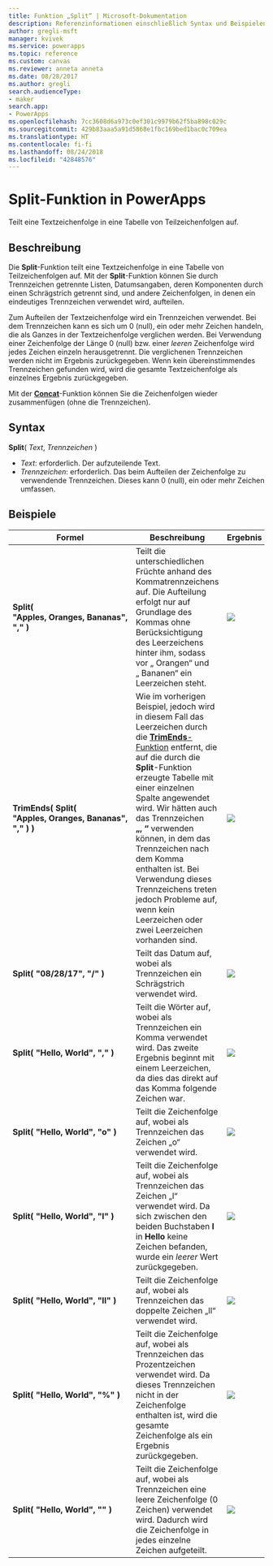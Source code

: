 ```yaml
---
title: Funktion „Split“ | Microsoft-Dokumentation
description: Referenzinformationen einschließlich Syntax und Beispielen für die Split-Funktion in PowerApps
author: gregli-msft
manager: kvivek
ms.service: powerapps
ms.topic: reference
ms.custom: canvas
ms.reviewer: anneta anneta
ms.date: 08/28/2017
ms.author: gregli
search.audienceType:
- maker
search.app:
- PowerApps
ms.openlocfilehash: 7cc3608d6a973c0ef301c9979b62f5ba898c029c
ms.sourcegitcommit: 429b83aaa5a91d5868e1fbc169bed1bac0c709ea
ms.translationtype: HT
ms.contentlocale: fi-fi
ms.lasthandoff: 08/24/2018
ms.locfileid: "42848576"
---
```

# <a name="split-function-in-powerapps"></a>Split-Funktion in PowerApps
Teilt eine Textzeichenfolge in eine Tabelle von Teilzeichenfolgen auf.

## <a name="description"></a>Beschreibung
Die **Split**-Funktion teilt eine Textzeichenfolge in eine Tabelle von Teilzeichenfolgen auf.  Mit der **Split**-Funktion können Sie durch Trennzeichen getrennte Listen, Datumsangaben, deren Komponenten durch einen Schrägstrich getrennt sind, und andere Zeichenfolgen, in denen ein eindeutiges Trennzeichen verwendet wird, aufteilen.  

Zum Aufteilen der Textzeichenfolge wird ein Trennzeichen verwendet.  Bei dem Trennzeichen kann es sich um 0 (null), ein oder mehr Zeichen handeln, die als Ganzes in der Textzeichenfolge verglichen werden.  Bei Verwendung einer Zeichenfolge der Länge 0 (null) bzw. einer *leeren* Zeichenfolge wird jedes Zeichen einzeln herausgetrennt.  Die verglichenen Trennzeichen werden nicht im Ergebnis zurückgegeben.  Wenn kein übereinstimmendes Trennzeichen gefunden wird, wird die gesamte Textzeichenfolge als einzelnes Ergebnis zurückgegeben.

Mit der **[Concat](function-concatenate.md)**-Funktion können Sie die Zeichenfolgen wieder zusammenfügen (ohne die Trennzeichen).  

## <a name="syntax"></a>Syntax
**Split**( *Text*, *Trennzeichen* )

* *Text*: erforderlich.  Der aufzuteilende Text.
* *Trennzeichen*: erforderlich.  Das beim Aufteilen der Zeichenfolge zu verwendende Trennzeichen.  Dieses kann 0 (null), ein oder mehr Zeichen umfassen.

## <a name="examples"></a>Beispiele

| Formel | Beschreibung | Ergebnis |
| --- | --- | --- |
| **Split( "Apples,&nbsp;Oranges,&nbsp;Bananas", "," )** |Teilt die unterschiedlichen Früchte anhand des Kommatrennzeichens auf.  Die Aufteilung erfolgt nur auf Grundlage des Kommas ohne Berücksichtigung des Leerzeichens hinter ihm, sodass vor „&nbsp;Orangen“ und „&nbsp;Bananen“ ein Leerzeichen steht. |<style> img { max-width: none; } </style> ![](media/function-split/fruit1.png) |
| **TrimEnds( Split( "Apples,&nbsp;Oranges,&nbsp;Bananas", "," ) )** |Wie im vorherigen Beispiel, jedoch wird in diesem Fall das Leerzeichen durch die [ **TrimEnds**-Funktion](function-trim.md) entfernt, die auf die durch die **Split**-Funktion erzeugte Tabelle mit einer einzelnen Spalte angewendet wird. Wir hätten auch das Trennzeichen **„,&nbsp;“** verwenden können, in dem das Trennzeichen nach dem Komma enthalten ist. Bei Verwendung dieses Trennzeichens treten jedoch Probleme auf, wenn kein Leerzeichen oder zwei Leerzeichen vorhanden sind. |<style> img { max-width: none; } </style> ![](media/function-split/fruit2.png) |
| **Split( "08/28/17", "/" )** |Teilt das Datum auf, wobei als Trennzeichen ein Schrägstrich verwendet wird. |<style> img { max-width: none; } </style> ![](media/function-split/date.png) |
| **Split( "Hello,&nbsp;World", "," )** |Teilt die Wörter auf, wobei als Trennzeichen ein Komma verwendet wird.  Das zweite Ergebnis beginnt mit einem Leerzeichen, da dies das direkt auf das Komma folgende Zeichen war. |<style> img { max-width: none; } </style> ![](media/function-split/comma.png) |
| **Split( "Hello,&nbsp;World", "o" )** |Teilt die Zeichenfolge auf, wobei als Trennzeichen das Zeichen „o“ verwendet wird. |<style> img { max-width: none; } </style> ![](media/function-split/o.png) |
| **Split( "Hello,&nbsp;World", "l" )** |Teilt die Zeichenfolge auf, wobei als Trennzeichen das Zeichen „l“ verwendet wird. Da sich zwischen den beiden Buchstaben **l** in **Hello** keine Zeichen befanden, wurde ein *leerer* Wert zurückgegeben. |<style> img { max-width: none; } </style> ![](media/function-split/l.png) |
| **Split( "Hello,&nbsp;World", "ll" )** |Teilt die Zeichenfolge auf, wobei als Trennzeichen das doppelte Zeichen „ll“ verwendet wird. |<style> img { max-width: none; } </style> ![](media/function-split/ll.png) |
| **Split( "Hello,&nbsp;World", "%" )** |Teilt die Zeichenfolge auf, wobei als Trennzeichen das Prozentzeichen verwendet wird. Da dieses Trennzeichen nicht in der Zeichenfolge enthalten ist, wird die gesamte Zeichenfolge als ein Ergebnis zurückgegeben. |<style> img { max-width: none; } </style> ![](media/function-split/percent.png) |
| **Split( "Hello,&nbsp;World", "" )** |Teilt die Zeichenfolge auf, wobei als Trennzeichen eine leere Zeichenfolge (0 Zeichen) verwendet wird. Dadurch wird die Zeichenfolge in jedes einzelne Zeichen aufgeteilt. |<style> img { max-width: none; } </style> ![](media/function-split/none.png) |


